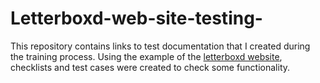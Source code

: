 # Letterboxd-web-site-testing-
This repository contains links to test documentation that I created during the training process. Using the example of the <a href="https://letterboxd.com/"> letterboxd website</a>, checklists and test cases were created to check some functionality.

